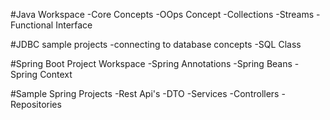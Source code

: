 #Java Workspace
-Core Concepts
-OOps Concept
-Collections
-Streams 
-Functional Interface

#JDBC sample projects
-connecting to database concepts
-SQL Class

#Spring Boot Project Workspace
-Spring Annotations
-Spring Beans
-Spring Context

#Sample Spring Projects
-Rest Api's
-DTO
-Services
-Controllers
-Repositories
